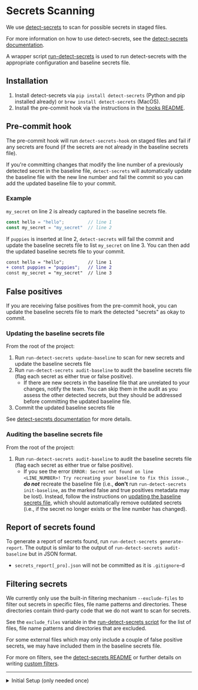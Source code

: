 # Secrets Scanning

We use [detect-secrets](https://github.com/Yelp/detect-secrets) to scan for possible secrets in staged files.

For more information on how to use detect-secrets, see the [detect-secrets documentation](https://github.com/Yelp/detect-secrets).

A wrapper script [run-detect-secrets](./run-detect-secrets) is used to run detect-secrets with the appropriate configuration and baseline secrets file.

## Installation
1. Install detect-secrets via `pip install detect-secrets` (Python and pip installed already) or `brew install detect-secrets` (MacOS).
2. Install the pre-commit hook via the instructions in the [hooks README](../README.md#install-hooks).

## Pre-commit hook
The pre-commit hook will run `detect-secrets-hook` on staged files and fail if any secrets are found (if the secrets are not already in the baseline secrets file).

If you're committing changes that modify the line number of a previously detected secret in the baseline file, `detect-secrets` will automatically update the baseline file with the new line number and fail the commit so you can add the updated baseline file to your commit.

### Example
`my_secret` on line 2 is already captured in the baseline secrets file.
```js
const hello = "hello";         // line 1
const my_secret = "my_secret"  // line 2
```

If `puppies` is inserted at line 2, `detect-secrets` will fail the commit and update the baseline secrets file to list `my_secret` on line 3. You can then add the updated baseline secrets file to your commit.
```diff
const hello = "hello";         // line 1
+ const puppies = "puppies";   // line 2
const my_secret = "my_secret"  // line 3
```

## False positives
If you are receiving false positives from the pre-commit hook, you can update the baseline secrets file to mark the detected "secrets" as okay to commit.

### Updating the baseline secrets file
From the root of the project:
1. Run `run-detect-secrets update-baseline` to scan for new secrets and update the baseline secrets file
2. Run `run-detect-secrets audit-baseline` to audit the baseline secrets file (flag each secret as either true or false positive).
    - If there are new secrets in the baseline file that are unrelated to your changes, notify the team. You can skip them in the audit as you assess the other detected secrets, but they should be addressed before committing the updated baseline file.
3. Commit the updated baseline secrets file

See [detect-secrets documentation](https://github.com/Yelp/detect-secrets/tree/master?tab=readme-ov-file#adding-new-secrets-to-baseline) for more details.

### Auditing the baseline secrets file
From the root of the project:
1. Run `run-detect-secrets audit-baseline` to audit the baseline secrets file (flag each secret as either true or false positive).
    - If you see the error `ERROR: Secret not found on line <LINE_NUMBER>! Try recreating your baseline to fix this issue.`, **_do not_** recreate the baseline file (i.e., **don't** run `run-detect-secrets init-baseline`, as the marked false and true positives metadata may be lost). Instead, follow the instructions on [updating the baseline secrets file](#updating-the-baseline-secrets-file), which should automatically remove outdated secrets (i.e., if the secret no longer exists or the line number has changed).

## Report of secrets found
To generate a report of secrets found, run `run-detect-secrets generate-report`. The output is similar to the output of `run-detect-secrets audit-baseline` but in JSON format.
- `secrets_report[_pro].json` will not be committed as it is `.gitignore`-d

## Filtering secrets
We currently only use the built-in filtering mechanism `--exclude-files` to filter out secrets in specific files, file name patterns and directories. These directories contain third-party code that we do not want to scan for secrets.

See the `exclude_files` variable in the [run-detect-secrets script](./run-detect-secrets) for the list of files, file name patterns and directories that are excluded.

For some external files which may only include a couple of false positive secrets, we may have included them in the baseline secrets file.

For more on filters, see the [detect-secrets README](https://github.com/Yelp/detect-secrets/tree/master?tab=readme-ov-file#filters) or further details on writing [custom filters](https://github.com/Yelp/detect-secrets/blob/master/docs/filters.md#Using-Your-Own-Filters).

---

<details>
<summary>Initial Setup (only needed once)</summary>

It's best to refer to [detect-secrets](https://github.com/Yelp/detect-secrets) for the most up-to-date instructions, but here are the steps that were used to set up the initial baseline secrets file.

From the root of the project:
1. Run `run-detect-secrets init-baseline` to generate the initial baseline secrets file
2. Run `run-detect-secrets audit-baseline` to audit the baseline secrets file (flag each secret as either true or false positive)
3. Commit the baseline secrets file

</details>
